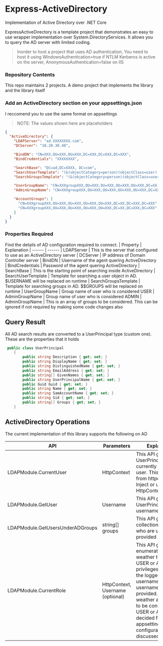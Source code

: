# Express-ActiveDirectory
Implementation of Active Directory over .NET Core

ExpressActiveDirectory is a template project that demonstrates an easy to use wrapper implementation over System.DirectoryServices. It allows you to query the AD server with limited coding.

> Inorder to host a project that uses AD authentication, You need to host it using WindowsAuthentication=true if NTLM Kerberos is active on the server, AnonymousAuthentication=false on IIS

### Repository Contents
This repo maintains 2 projects. A demo project that implements the library and the library itself


### Add an ActiveDirectory section on your appsettings.json
I reccomend you to use the same format on appsettings
> NOTE: The values shown here are placeholders

```json
{
  "ActiveDirectory": {
    "LDAPServer": "ad.XXXXXXXX.com",
    "DCServer": "10.20.30.40",

    "BindDN": "CN=XXX,OU=XXX,OU=XXX,DC=XXX,DC=XXX,DC=XXX",
    "BindCredentials": "XXXXXXXX",

    "SearchBase": "DC=ad,DC=XXXX, DC=com",
    "SearchUserTemplate": "(&(objectCategory=person)(objectClass=user)(sAMAccountName=$USERNAME))",
    "SearchGroupsTemplate": "(&(objectCategory=person)(objectClass=user)(objectCategory=user)(|$GROUPS))",

    "UserGroupName": "CN=XXXgroupXXX,OU=XXX,OU=XXX,OU=XXX,OU=XXX,DC=XX,DC=XXX,DC=XXX",
    "AdminGroupName": "CN=XXXgroupXXX,OU=XXX,OU=XXX,OU=XXX,OU=XXX,DC=XX,DC=XXX,DC=XXX",

    "AccountGroups": [
      "CN=XXXgroupXXX,OU=XXX,OU=XXX,OU=XXX,OU=XXX,DC=XX,DC=XXX,DC=XXX",
      "CN=XXXgroupXXX,OU=XXX,OU=XXX,OU=XXX,OU=XXX,DC=XX,DC=XXX,DC=XXX"
    ]
  }
}
```

### Properties Required
Find the details of AD configuration required to connect.
| Property | Explanation
| ------ | ------
| LDAPServer | This is the server that configured to use as an ActiveDirectory server
| DCServer | IP address of Domain Controller server
| BindDN | Username of the agent quering ActiveDirectory
| BindCredentials | Password of the agent quering ActiveDirectory
| SearchBase | This is the starting point of searching inside ActiveDirectory
| SearchUserTemplate | Template for searching a user object in AD. $USERNAME will be replaced on runtime
| SearchGroupsTemplate | Template for searching groups in AD. $$GROUPS will be replaced on runtime
| UserGroupName | Group name of user who is considered USER
| AdminGroupName | Group name of user who is considered ADMIN
| AdminGroupName | This is an array of groups to be considered. This can be ignored if not required by making some code changes also

## Query Result
All AD search results are converted to a UserPrincipal type (custom one). These are the properties that it holds
```csharp
 public class UserPrincipal
    {
        public string Description { get; set; }
        public string DisplayName { get; set; }
        public string DistinguishedName { get; set; }
        public string EmailAddress { get; set; }
        public string[] GivenNames { get; set; }
        public string UserPrincipalName { get; set; }
        public Guid Guid { get; set; }
        public string Name { get; set; }
        public string SamAccountName { get; set; }
        public string Sid { get; set; }
        public string[] Groups { get; set; }
    }
```

## ActiveDirectory Operations
The current implementation of this library supports the following on AD

| API | Parameters | Explanation
| ------ | ------ | ------
| LDAPModule.CurrentUser | HttpContext | This API gives the UserPrincipal of currently logged in user. This is obtained from httpcontext. Inject or use HttpContextAccessor
| LDAPModule.GetUser | Username | This API gives the UserPrincipal of a username provided
| LDAPModule.GetUsersUnderADGroups | string[] groups | This API gives a collection of users who are under the provided groups
| LDAPModule.CurrentRole | HttpContext, Username (optional) | This API gives an enumeration of weather the user has USER or ADMIN privileges. It takes the logged in username if username is not provided. Decision of weather a username to be considered as a USER or ADMIN is decided from appsettings.json configuration discussed above
